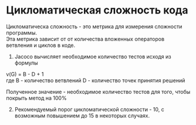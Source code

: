 # Цикломатическая сложность кода

Цикломатическа сложность - это метрика для измерения сложности программы.  
Эта метрика зависит от от количества вложенных операторов ветвления и циклов в коде.


1. Jacoco вычисляет необходимое количество тестов исходя из формулы

v(G) = B - D + 1  
где 
B - количество ветвлений
D - количество точек принятия решений

Полученное значение - необходимое количество тестов для того, чтобы покрыть метод на 100%

2. Рекомендуемый порог цикломатической сложности - 10, с возможным повышением до 15 в некоторых случаях.